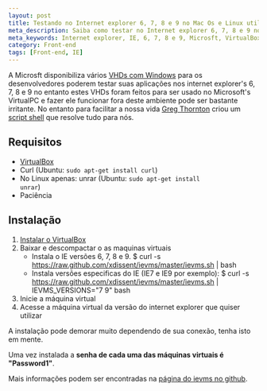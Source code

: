 ```yaml
---
layout: post
title: Testando no Internet explorer 6, 7, 8 e 9 no Mac Os e Linux utilizando máquinas virtuais
meta_description: Saiba como testar no Internet explorer 6, 7, 8 e 9 no Mac Os e Linux utilizando máquinas virtuais.
meta_keywords: Internet explorer, IE, 6, 7, 8 e 9, Microsft, VirtualBox, front-end
category: Front-end
tags: [Front-end, IE]
---
```


A Microsft disponibiliza vários [VHDs com Windows](http://www.microsoft.com/download/en/details.aspx?id=11575) para os desenvolvedores poderem testar suas aplicações nos internet explorer's 6, 7, 8 e 9 no entanto estes VHDs foram feitos para ser usado no Microsoft's VirtualPC e fazer ele funcionar fora deste ambiente pode ser bastante irritante. No entanto para facilitar a nossa vida [Greg Thornton](https://github.com/xdissent) criou um [script shell](https://github.com/xdissent/ievms/blob/master/ievms.sh) que resolve tudo para nós.

## Requisitos

- [VirtualBox](http://virtualbox.org)
- Curl (Ubuntu: <code>sudo apt-get install curl</code>)
- No Linux apenas: unrar (Ubuntu: <code>sudo apt-get install unrar</code>)
- Paciência

## Instalação

1. [Instalar o VirtualBox](https://www.virtualbox.org/wiki/Downloads)
2. Baixar e descompactar o as maquinas virtuais
    - Instala o IE versões 6, 7, 8 e 9.
          $ curl -s https://raw.github.com/xdissent/ievms/master/ievms.sh | bash
    - Instala versões especificas do IE (IE7 e IE9 por exemplo): 
          $ curl -s https://raw.github.com/xdissent/ievms/master/ievms.sh | IEVMS_VERSIONS="7 9" bash
3. Inicie a máquina virtual
4. Acesse a máquina virtual da versão do internet explorer que quiser utilizar

A instalação pode demorar muito dependendo de sua conexão, tenha isto em mente.

Uma vez instalada a **senha de cada uma das máquinas virtuais é "Password1"**.

Mais informações podem ser encontradas na [página do ievms no github](https://github.com/xdissent/ievms).


